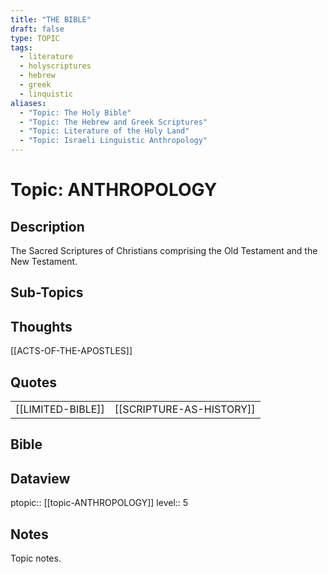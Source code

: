 ```yaml
---
title: "THE BIBLE"
draft: false
type: TOPIC
tags:
  - literature
  - holyscriptures
  - hebrew
  - greek
  - linquistic
aliases:
  - "Topic: The Holy Bible"
  - "Topic: The Hebrew and Greek Scriptures"
  - "Topic: Literature of the Holy Land"
  - "Topic: Israeli Linguistic Anthropology"
---
```

# Topic: ANTHROPOLOGY

## Description
The Sacred Scriptures of Christians comprising the Old Testament and the New Testament.

## Sub-Topics


## Thoughts
[[ACTS-OF-THE-APOSTLES]]

## Quotes
|     |     |
| --- | --- |
| [[LIMITED-BIBLE]] | [[SCRIPTURE-AS-HISTORY]] |


## Bible

## Dataview
ptopic:: [[topic-ANTHROPOLOGY]]
level:: 5


## Notes
Topic notes.

